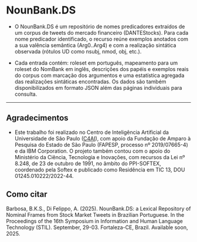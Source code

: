 # NounBank.DS

- O NounBank.DS é um repositório de nomes predicadores extraídos de um corpus de tweets do mercado financeiro (DANTEStocks). Para cada nome predicador identificado, o recurso reúne exemplos anotados com a sua valência semântica (Arg0..Arg4) e com a realização sintática observada (rótulos UD como nsubj, nmod, obj, etc.).

- Cada entrada contém: roleset em português, mapeamento para um roleset do NomBank em inglês, descrições dos papéis e exemplos reais do corpus com marcação dos argumentos e uma estatística agregada das realizações sintáticas encontradas. Os dados são também disponibilizados em formato JSON além das páginas individuais para consulta.

---

## Agradecimentos

- Este trabalho foi realizado no Centro de Inteligência Artificial da Universidade de São Paulo (<a href="http://c4ai.inova.usp.br/">C4AI</a>), com apoio da Fundação de Amparo à Pesquisa do Estado de São Paulo (FAPESP, processo nº 2019/07665-4) e da IBM Corporation. O projeto também contou com o apoio do Ministério da Ciência, Tecnologia e Inovações, com recursos da Lei nº 8.248, de 23 de outubro de 1991, no âmbito do PPI-SOFTEX, coordenado pela Softex e publicado como Residência em TIC 13, DOU 01245.010222/2022-44.


## Como citar

Barbosa, B.K.S., Di Felippo, A. (2025). NounBank.DS: a Lexical Repository of Nominal Frames from Stock Market Tweets in Brazilian Portuguese. In the Proceedings of the 16th Symposium in Information and Human Language Technology (STIL). September, 29-03. Fortaleza-CE, Brazil. Available soon, 2025.
